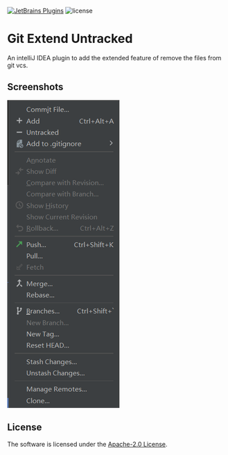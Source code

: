 [![JetBrains Plugins](https://img.shields.io/jetbrains/plugin/v/20579-git-extend-untracked)](https://plugins.jetbrains.com/plugin/20579-git-extend-untracked)
![license](https://img.shields.io/github/license/ryoii/git-extend-untracked.svg)

# Git Extend Untracked

An intelliJ IDEA plugin to add the extended feature of remove the files from git vcs.

## Screenshots

![context menu](screenshots/0.png)

## License
The software is licensed under the [Apache-2.0 License](LICENSE).

